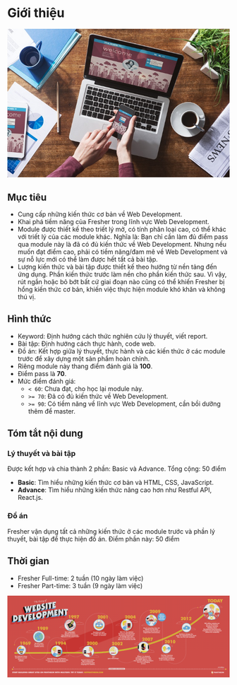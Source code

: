 # Giới thiệu

<div style="text-align:center"><img src ="media/image_1.jpg" /></div>

## Mục tiêu

- Cung cấp những kiến thức cơ bản về Web Development.
- Khai phá tiềm năng của Fresher trong lĩnh vực Web Development.
- Module được thiết kế theo triết lý mở, có tính phân loại cao, có thể khác với triết lý của các module khác. Nghĩa là: Bạn chỉ cần làm đủ điểm pass qua module này là đã có đủ kiến thức về Web Development. Nhưng nếu muốn đạt điểm cao, phải có tiềm năng/đam mê về Web Development và sự nỗ lực mới có thể làm được hết tất cả bài tập.
- Lượng kiến thức và bài tập được thiết kế theo hướng từ nền tảng đến ứng dụng. Phần kiến thức trước làm nền cho phần kiến thức sau. Vì vậy, rút ngắn hoặc bỏ bớt bất cứ giai đoạn nào cũng có thể khiến Fresher bị hổng kiến thức cơ bản, khiến việc thực hiện module khó khăn và không thú vị.

## Hình thức

- Keyword: Định hướng cách thức nghiên cứu lý thuyết, viết report.
- Bài tập: Định hướng cách thực hành, code web.
- Đồ án: Kết hợp giữa lý thuyết, thực hành và các kiến thức ở các module trước để xây dựng một sản phẩm hoàn chỉnh.
- Riêng module này thang điểm đánh giá là **100**.
- Điểm pass là **70**.
- Mức điểm đánh giá:
    - `< 60`: Chưa đạt, cho học lại module này.
    - `>= 70`: Đã có đủ kiến thức về Web Development.
    - `>= 90`: Có tiềm năng về lĩnh vực Web Development, cần bồi dưỡng thêm để master.

## Tóm tắt nội dung

### Lý thuyết và bài tập

Được kết hợp và chia thành 2 phần: Basic và Advance. Tổng cộng: 50 điểm

- **Basic**: Tìm hiểu những kiến thức cơ bản và HTML, CSS, JavaScript.
- **Advance**: Tìm hiểu những kiến thức nâng cao hơn như Restful API, React.js.

### Đồ án

Fresher vận dụng tất cả những kiến thức ở các module trước và phần lý thuyết, bài tập để thực hiện đồ án. Điểm phần này: 50 điểm

## Thời gian

- Fresher Full-time: 2 tuần (10 ngày làm việc)
- Fresher Part-time: 3 tuần (9 ngày làm việc)

<div style="text-align:center"><img src ="media/image_2.png" /></div>